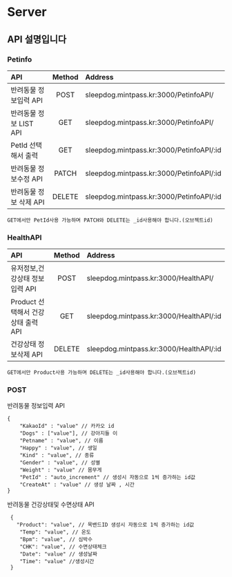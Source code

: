 # Server

## API 설명입니다

### Petinfo
API | Method | Address
:-----|:------:|:------|
반려동물 정보입력 API | POST | sleepdog.mintpass.kr:3000/PetinfoAPI/ |
반려동물 정보 LIST API | GET | sleepdog.mintpass.kr:3000/PetinfoAPI/ |
PetId 선택해서 출력 | GET | sleepdog.mintpass.kr:3000/PetinfoAPI/:id |
반려동물 정보수정 API | PATCH | sleepdog.mintpass.kr:3000/PetinfoAPI/:id |
반려동물 정보 삭제 API | DELETE | sleepdog.mintpass.kr:3000/PetinfoAPI/:id |

```
GET에서만 PetId사용 가능하며 PATCH와 DELETE는 _id사용해야 합니다.(오브젝트id)
```

### HealthAPI
API | Method | Address
:-----|:------:|:------|
유저정보,건강상태 정보입력 API| POST | sleepdog.mintpass.kr:3000/HealthAPI/ |
Product 선택해서 건강상태 출력 API | GET | sleepdog.mintpass.kr:3000/HealthAPI/:id |
건강상태 정보삭제 API | DELETE | sleepdog.mintpass.kr:3000/HealthAPI/:id |

```
GET에서만 Product사용 가능하며 DELETE는 _id사용해야 합니다.(오브젝트id)
```

### POST
반려동물 정보입력 API
```
{
    "KakaoId" : "value" // 카카오 id
    "Dogs" : ["value"], // 강아지들 이
    "Petname" : "value", // 이름
    "Happy" : "value", // 생일
    "Kind" : "value", // 종류
    "Gender" : "value", // 성별
    "Weight" : "value" // 몸무게
    "PetId" : "auto_increment" // 생성시 자동으로 1씩 증가하는 id값
    "CreateAt" : "value" // 생성 날짜 , 시간
}
```

반려동물 건강상태및 수면상태 API
```
 {
   "Product": "value", // 목밴드ID 생성시 자동으로 1씩 증가하는 id값
    "Temp": "value", // 온도
    "Bpm": "value", // 심박수
    "CHK": "value", // 수면상태체크
    "Date": "value" // 생성날짜
    "Time": "value" //생성시간
 }
```

